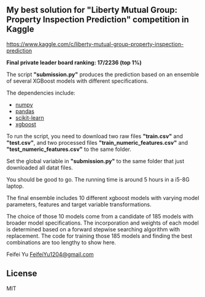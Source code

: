 ## My best solution for "Liberty Mutual Group: Property Inspection Prediction" competition in Kaggle
https://www.kaggle.com/c/liberty-mutual-group-property-inspection-prediction

**Final private leader board ranking: 17/2236 (top 1%)**

The script **"submission.py"** produces the prediction based on an ensemble of several XGBoost models with different specifications.

The dependencies include:
 - [numpy](http://docs.scipy.org/doc/numpy/user/install.html)
 - [pandas](http://pandas.pydata.org/pandas-docs/stable/)
 - [scikit-learn](http://scikit-learn.org/stable/)
 - [xgboost](https://github.com/dmlc/xgboost)

To run the script, you need to download two raw files **"train.csv"** and **"test.csv"**, and two processed files **"train_numeric_features.csv"** and **"test_numeric_features.csv"** to the same folder. 

Set the global variable <FOLDER> in **"submission.py"** to the same folder that just downloaded all datat files.

You should be good to go. The running time is around 5 hours in a i5-8G laptop.

The final ensemble includes 10 different xgboost models with varying model parameters, features and target variable transformations. 

The choice of those 10 models come from a candidate of 185 models with broader model specifications. The incorporation and weights of each model is determined based on a forward stepwise searching algorithm with replacement. The code for training those 185 models and finding the best combinations are too lengthy to show here.

Feifei Yu
FeifeiYu1204@gmail.com


License
----

MIT